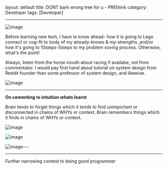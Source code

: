 layout: default
title: DONT bark wrong tree for u - PREthink
category: Developer
tags: [Developer]

---

![image](https://github.com/sbibek086/write-the-docs/assets/11883023/1d960dfc-e359-4f77-b5c1-5ecd4ac92ae8)

Before learning new tech, I have to know ahead- how it is going to Lego connect or cog-fit to body of my already-knows & my-strengths ,and/or how it's going to 10steps-5steps to my problem soving process. Otherwise, what's the point!  

Always, listen from the horse mouth about racing if availabe, not from commentator. I would pay first hand about tutorial on system design from Reddit founder than some professor of system design, and likewise.

![image](https://github.com/sbibek086/write-the-docs/assets/11883023/5cd6908a-2b6b-4d18-a441-b49352219bf9)

---
**On cementing to intuition whats learnt**

Brain tends to forget things which it tends to find unimportant or disconnected in chains of WHYs or context. Brain remembers things which it finds in chains of WHYs or context.

![image](https://github.com/sbibek086/write-the-docs/assets/11883023/c7bc6d1d-7b30-4303-b504-b51b56e65b0d)

![image](https://github.com/sbibek086/write-the-docs/assets/11883023/9b769dd5-d2c2-4a46-8750-2ab8a73f5278)

![image](https://github.com/sbibek086/write-the-docs/assets/11883023/0d58d766-814a-4c2f-9c02-5761c048742a)---

---
Further narrowing context to being good programmer

